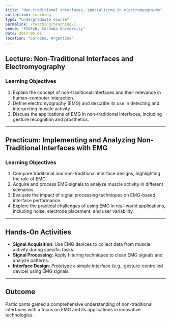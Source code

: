```yaml
---
title: "Non-traditional interfaces, specializing in electromyography"
collection: teaching
type: "Undergraduate course"
permalink: /teaching/teaching-1
venue: "FCEFyN, Córdoba University"
date: 2017-05-01
location: "Córdoba, Argentina"
---
```


## Lecture: Non-Traditional Interfaces and Electromyography

### Learning Objectives
1. Explain the concept of non-traditional interfaces and their relevance in human-computer interaction.
2. Define electromyography (EMG) and describe its use in detecting and interpreting muscle activity.
3. Discuss the applications of EMG in non-traditional interfaces, including gesture recognition and prosthetics.

---

## Practicum: Implementing and Analyzing Non-Traditional Interfaces with EMG

### Learning Objectives
1. Compare traditional and non-traditional interface designs, highlighting the role of EMG.
2. Acquire and process EMG signals to analyze muscle activity in different scenarios.
3. Evaluate the impact of signal processing techniques on EMG-based interface performance.
4. Explore the practical challenges of using EMG in real-world applications, including noise, electrode placement, and user variability.

---

## Hands-On Activities
- **Signal Acquisition**: Use EMG devices to collect data from muscle activity during specific tasks.
- **Signal Processing**: Apply filtering techniques to clean EMG signals and analyze patterns.
- **Interface Design**: Prototype a simple interface (e.g., gesture-controlled device) using EMG signals.

---

## Outcome
Participants gained a comprehensive understanding of non-traditional interfaces with a focus on EMG and its applications in innovative technologies.
